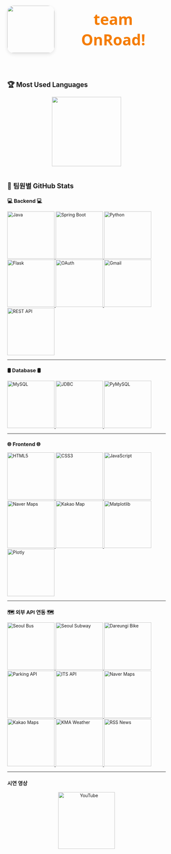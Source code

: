 <div align="center" style="display: flex; align-items: center; justify-content: center; gap: 20px; margin-bottom: 40px;">
  <img src="https://github.com/user-attachments/assets/7985261a-cb22-4b6e-8837-594ff9289a38"" width="150" style="border-radius: 20px; box-shadow: 0 4px 12px rgba(0,0,0,0.1);" />
  <h1 style="font-family: 'Segoe UI', Tahoma, Geneva, Verdana, sans-serif; font-weight: 700; font-size: 3rem; color: #1565c0; margin: 0;">
  <span style="color: #f57c00;">team OnRoad!</span>
  </h1>
</div>
<br/>

## 🏆 Most Used Languages
<div align="center">
  <!-- ex: GitHub readme stats 언어 비율 카드 (옵션) -->
  <img src="https://github-readme-stats.vercel.app/api/top-langs/?username=Hoooouuuuu&repo=trafficRoad&layout=compact&theme=github_dark" height="220"/>
</div>

<br/>

## 👥 팀원별 GitHub Stats

### 💻 Backend 💻

<a href="https://www.java.com/" target="_blank" rel="noopener noreferrer">
  <img src="https://img.shields.io/badge/Java-007396?style=flat-square&logo=java&logoColor=white" alt="Java" width="150" />
</a>
<a href="https://spring.io/projects/spring-boot" target="_blank" rel="noopener noreferrer">
  <img src="https://img.shields.io/badge/Spring_Boot-6DB33F?style=flat-square&logo=spring&logoColor=white" alt="Spring Boot" width="150" />
</a>
<a href="https://www.python.org/" target="_blank" rel="noopener noreferrer">
  <img src="https://img.shields.io/badge/Python-3776AB?style=flat-square&logo=python&logoColor=white" alt="Python" width="150" />
</a>
<a href="https://flask.palletsprojects.com/" target="_blank" rel="noopener noreferrer">
  <img src="https://img.shields.io/badge/Flask-000000?style=flat-square&logo=flask&logoColor=white" alt="Flask" width="150" />
</a>
<a href="https://oauth.net/" target="_blank" rel="noopener noreferrer">
  <img src="https://img.shields.io/badge/OAuth-000000?style=flat-square&logo=oauth&logoColor=white" alt="OAuth" width="150" />
</a>
<a href="https://mail.google.com/" target="_blank" rel="noopener noreferrer">
  <img src="https://img.shields.io/badge/Gmail-D14836?style=flat-square&logo=gmail&logoColor=white" alt="Gmail" width="150" />
</a>
<a href="https://restfulapi.net/" target="_blank" rel="noopener noreferrer">
  <img src="https://img.shields.io/badge/REST_API-61DAFB?style=flat-square&logo=rest&logoColor=black" alt="REST API" width="150" />
</a>

---

### 🛢️ Database 🛢️

<a href="https://www.mysql.com/" target="_blank" rel="noopener noreferrer">
  <img src="https://img.shields.io/badge/MySQL-4479A1?style=flat-square&logo=mysql&logoColor=white" alt="MySQL" width="150" />
</a>
<a href="https://docs.oracle.com/javase/8/docs/technotes/guides/jdbc/" target="_blank" rel="noopener noreferrer">
  <img src="https://img.shields.io/badge/JDBC-007396?style=flat-square&logo=java&logoColor=white" alt="JDBC" width="150" />
</a>
<a href="https://pymysql.readthedocs.io/en/latest/" target="_blank" rel="noopener noreferrer">
  <img src="https://img.shields.io/badge/PyMySQL-3776AB?style=flat-square&logo=python&logoColor=white" alt="PyMySQL" width="150" />
</a>

---

### 🌐 Frontend 🌐

<a href="https://developer.mozilla.org/en-US/docs/Web/HTML" target="_blank" rel="noopener noreferrer">
  <img src="https://img.shields.io/badge/HTML5-E34F26?style=flat-square&logo=html5&logoColor=white" alt="HTML5" width="150" />
</a>
<a href="https://developer.mozilla.org/en-US/docs/Web/CSS" target="_blank" rel="noopener noreferrer">
  <img src="https://img.shields.io/badge/CSS3-1572B6?style=flat-square&logo=css3&logoColor=white" alt="CSS3" width="150" />
</a>
<a href="https://developer.mozilla.org/en-US/docs/Web/JavaScript" target="_blank" rel="noopener noreferrer">
  <img src="https://img.shields.io/badge/JavaScript-F7DF1E?style=flat-square&logo=javascript&logoColor=black" alt="JavaScript" width="150" />
</a>
<a href="https://navermaps.github.io/" target="_blank" rel="noopener noreferrer">
  <img src="https://img.shields.io/badge/Naver_Maps-03C75A?style=flat-square&logo=naver&logoColor=white" alt="Naver Maps" width="150" />
</a>
<a href="https://apis.map.kakao.com/" target="_blank" rel="noopener noreferrer">
  <img src="https://img.shields.io/badge/Kakao_Map-FFCD00?style=flat-square&logo=kakaotalk&logoColor=black" alt="Kakao Map" width="150" />
</a>
<a href="https://matplotlib.org/" target="_blank" rel="noopener noreferrer">
  <img src="https://img.shields.io/badge/Matplotlib-11557C?style=flat-square&logo=python&logoColor=white" alt="Matplotlib" width="150" />
</a>
<a href="https://plotly.com/javascript/" target="_blank" rel="noopener noreferrer">
  <img src="https://img.shields.io/badge/Plotly-3F4F75?style=flat-square&logo=plotly&logoColor=white" alt="Plotly" width="150" />
</a>

---

### 🗺️ 외부 API 연동 🗺️

<a href="https://data.seoul.go.kr/" target="_blank" rel="noopener noreferrer">
  <img src="https://img.shields.io/badge/Seoul_Bus-0099FF?style=flat-square&logo=bus&logoColor=white" alt="Seoul Bus" width="150" />
</a>
<a href="https://data.seoul.go.kr/" target="_blank" rel="noopener noreferrer">
  <img src="https://img.shields.io/badge/Seoul_Subway-FFD400?style=flat-square&logo=subway&logoColor=black" alt="Seoul Subway" width="150" />
</a>
<a href="https://www.bikeseoul.com/" target="_blank" rel="noopener noreferrer">
  <img src="https://img.shields.io/badge/Dareungi_Bike-7BC043?style=flat-square&logo=bicycle&logoColor=white" alt="Dareungi Bike" width="150" />
</a>
<a href="#" target="_blank" rel="noopener noreferrer">
  <img src="https://img.shields.io/badge/Parking_API-008080?style=flat-square&logo=parking&logoColor=white" alt="Parking API" width="150" />
</a>
<a href="#" target="_blank" rel="noopener noreferrer">
  <img src="https://img.shields.io/badge/ITS_API-FF6F61?style=flat-square&logo=car&logoColor=white" alt="ITS API" width="150" />
</a>
<a href="https://navermaps.github.io/" target="_blank" rel="noopener noreferrer">
  <img src="https://img.shields.io/badge/Naver_Maps-03C75A?style=flat-square&logo=naver&logoColor=white" alt="Naver Maps" width="150" />
</a>
<a href="https://apis.map.kakao.com/" target="_blank" rel="noopener noreferrer">
  <img src="https://img.shields.io/badge/Kakao_Maps-FFCD00?style=flat-square&logo=kakaotalk&logoColor=black" alt="Kakao Maps" width="150" />
</a>
<a href="https://www.kma.go.kr/" target="_blank" rel="noopener noreferrer">
  <img src="https://img.shields.io/badge/KMA_Weather-004D99?style=flat-square&logo=weather&logoColor=white" alt="KMA Weather" width="150" />
</a>
<a href="#" target="_blank" rel="noopener noreferrer">
  <img src="https://img.shields.io/badge/RSS_News-FF6600?style=flat-square&logo=rss&logoColor=white" alt="RSS News" width="150" />
</a>

---

</div>

### 시연 영상

<div align="center">
  <a href="https://youtube.com/YOUR_CHANNEL" target="_blank" rel="noopener noreferrer">
    <img src="https://img.shields.io/badge/YouTube-FF0000?style=flat-square&logo=youtube&logoColor=white" alt="YouTube" width="180" />
  </a>
</div>

